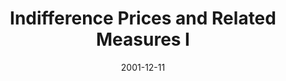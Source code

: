 ---
abstract: ''
authors:
- Marek Straka
date: '2001-12-11'
featured: false
links:
- name: Publik
  url: https://publik.tuwien.ac.at/showentry.php?ID=115502&lang=2
publication_types:
- '3'
publishDate: '2001-12-11'
specifics: null
title: Indifference Prices and Related Measures I
url_pdf: ''
---